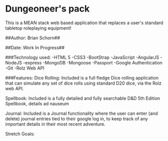 # Dungeoneer's pack

This is a MEAN stack web based application that replaces a user's standard tabletop roleplaying equipment!

##Author: Brian Schorn##

##Date: Work In Progress##

###Technology used:
-HTML 5   -CSS3 -BootStrap  -JavaScript -AngularJS  -NodeJS -express  -MongoDB  -Mongoose   -Passport   -Google Authentication  -Git  -Rolz Web API

###Features:
Dice Rolling: Included is a full fledge Dice rolling application that can simulate any set of dice rolls using standard D20 dice, via the Rolz web API.

Spellbook: Included is a fully detailed and fully searchable D&D 5th Edition Spellbook, details ad nauseum

Journal: Included is a Journal functionality where the user can enter (and delete) journal entries tied to their google log in, to keep track of any important details in their most recent adventure.

Stretch Goals:
